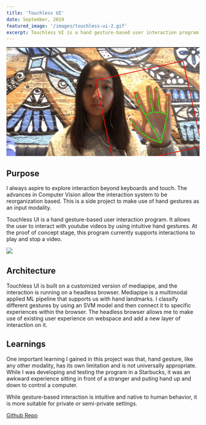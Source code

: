 ```yaml
---
title: 'Touchless UI'
date: September, 2019
featured_image: '/images/touchless-ui-2.gif'
excerpt: Touchless UI is a hand gesture-based user interaction program. It allows the user to interact with youtube videos by using intuitive hand gestures. At the proof of concept stage, this program currently supports interactions to play and stop a video. 
---
```


![](/images/touchless-ui.gif)

## Purpose

I always aspire to explore interaction beyond keyboards and touch. The advances in Computer Vision allow the interaction system to be reorganization based. This is a side project to make use of hand gestures as an input modality.


Touchless UI is a hand gesture-based user interaction program. It allows the user to interact with youtube videos by using intuitive hand gestures. At the proof of concept stage, this program currently supports interactions to play and stop a video.


![](/images/touchless-ui-2.gif)

## Architecture

Touchless UI is built on a customized version of mediapipe, and the interaction is running on a headless browser. Mediapipe is a multimodal applied ML pipeline that supports us with hand landmarks. I classify different gestures by using an SVM model and then connect it to specific experiences within the browser. The headless browser allows me to make use of existing user experience on webspace and add a new layer of interaction on it.


## Learnings
One important learning I gained in this project was that, hand gesture, like any other modality, has its own limitation and is not universally appropriate. While I was developing and testing the program in a Starbucks, it was an awkward experience sitting in front of a stranger and puting hand up and down to control a computer.  

While gesture-based interaction is intuitive and native to human behavior, it is more suitable for private or semi-private settings. 

[Github Repo](https://github.com/yujie-tao/touchless-ui)
